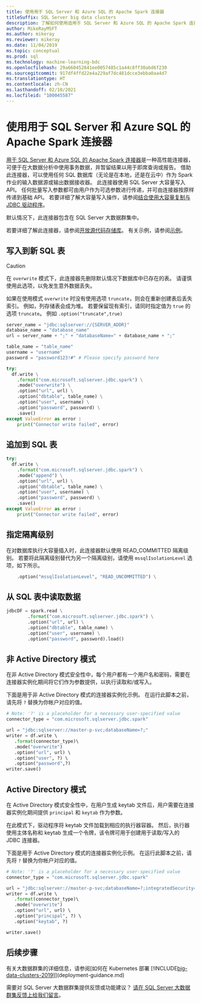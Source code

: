 ```yaml
---
title: 使用用于 SQL Server 和 Azure SQL 的 Apache Spark 连接器
titleSuffix: SQL Server big data clusters
description: 了解如何使用适用于 SQL Server 和 Azure SQL 的 Apache Spark 连接器读取和写入 SQL Server。
author: MikeRayMSFT
ms.author: mikeray
ms.reviewer: mikeray
ms.date: 11/04/2019
ms.topic: conceptual
ms.prod: sql
ms.technology: machine-learning-bdc
ms.openlocfilehash: 29a660452841ee0057485c1a44c8ff30abd6f230
ms.sourcegitcommit: 917df4ffd22e4a229af7dc481dcce3ebba0aa4d7
ms.translationtype: HT
ms.contentlocale: zh-CN
ms.lasthandoff: 02/10/2021
ms.locfileid: "100045587"
---
```

# <a name="use-the-apache-spark-connector-for-sql-server-and-azure-sql"></a>使用用于 SQL Server 和 Azure SQL 的 Apache Spark 连接器

[用于 SQL Server 和 Azure SQL 的 Apache Spark 连接器](https://github.com/microsoft/sql-spark-connector)是一种高性能连接器，可便于在大数据分析中使用事务数据，并暂留结果以用于即席查询或报告。 借助此连接器，可以使用任何 SQL 数据库（无论是在本地，还是在云中）作为 Spark 作业的输入数据源或输出数据接收器。 此连接器使用 SQL Server 大容量写入 API。 任何批量写入参数都可由用户作为可选参数进行传递，并可由连接器按原样传递到基础 API。 若要详细了解大容量写入操作，请参阅[结合使用大容量复制与 JDBC 驱动程序]( ../connect/jdbc/using-bulk-copy-with-the-jdbc-driver.md#sqlserverbulkcopyoptions)。

默认情况下，此连接器包含在 SQL Server 大数据群集中。

若要详细了解此连接器，请参阅[开放源代码存储库](https://github.com/microsoft/sql-spark-connector)。 有关示例，请参阅[示例](https://github.com/microsoft/sql-spark-connector/tree/master/samples)。

## <a name="write-to-a-new-sql-table"></a>写入到新 SQL 表

>[!CAUTION]
> 在 `overwrite` 模式下，此连接器先删除默认情况下数据库中已存在的表。 请谨慎使用此选项，以免发生意外数据丢失。
> 
> 如果在使用模式 `overwrite` 时没有使用选项 `truncate`，则会在重新创建表后丢失索引。 例如，列存储表会成为堆。 若要保留现有索引，请同时指定值为 `true` 的选项 `truncate`。 例如 `.option("truncate",true)`

```python
server_name = "jdbc:sqlserver://{SERVER_ADDR}"
database_name = "database_name"
url = server_name + ";" + "databaseName=" + database_name + ";"

table_name = "table_name"
username = "username"
password = "password123!#" # Please specify password here

try:
  df.write \
    .format("com.microsoft.sqlserver.jdbc.spark") \
    .mode("overwrite") \
    .option("url", url) \
    .option("dbtable", table_name) \
    .option("user", username) \
    .option("password", password) \
    .save()
except ValueError as error :
    print("Connector write failed", error)
```

## <a name="append-to-sql-table"></a>追加到 SQL 表
```python
try:
  df.write \
    .format("com.microsoft.sqlserver.jdbc.spark") \
    .mode("append") \
    .option("url", url) \
    .option("dbtable", table_name) \
    .option("user", username) \
    .option("password", password) \
    .save()
except ValueError as error :
    print("Connector write failed", error)
```

## <a name="specify-the-isolation-level"></a>指定隔离级别

在对数据库执行大容量插入时，此连接器默认使用 READ_COMMITTED 隔离级别。 若要将此隔离级别替代为另一个隔离级别，请使用 `mssqlIsolationLevel` 选项，如下所示。
```python
    .option("mssqlIsolationLevel", "READ_UNCOMMITTED") \
```

## <a name="read-from-sql-table"></a>从 SQL 表中读取数据

```python
jdbcDF = spark.read \
        .format("com.microsoft.sqlserver.jdbc.spark") \
        .option("url", url) \
        .option("dbtable", table_name) \
        .option("user", username) \
        .option("password", password).load()
```

## <a name="non-active-directory-mode"></a>非 Active Directory 模式

在非 Active Directory 模式安全性中，每个用户都有一个用户名和密码，需要在连接器实例化期间将它们作为参数提供，以执行读取和/或写入。

下面是用于非 Active Directory 模式的连接器实例化示例。 在运行此脚本之前，请先将 `?` 替换为你帐户对应的值。

```python
# Note: '?' is a placeholder for a necessary user-specified value
connector_type = "com.microsoft.sqlserver.jdbc.spark" 

url = "jdbc:sqlserver://master-p-svc;databaseName=?;"
writer = df.write \ 
   .format(connector_type)\ 
   .mode("overwrite") 
   .option("url", url) \ 
   .option("user", ?) \ 
   .option("password",?) 
writer.save() 
```

## <a name="active-directory-mode"></a>Active Directory 模式

在 Active Directory 模式安全性中，在用户生成 keytab 文件后，用户需要在连接器实例化期间提供 `principal` 和 `keytab` 作为参数。

在此模式下，驱动程序将 keytab 文件加载到相应的执行器容器。 然后，执行器使用主体名称和 keytab 生成一个令牌，该令牌可用于创建用于读取/写入的 JDBC 连接器。

下面是用于 Active Directory 模式的连接器实例化示例。 在运行此脚本之前，请先将 `?` 替换为你帐户对应的值。

```python
# Note: '?' is a placeholder for a necessary user-specified value
connector_type = "com.microsoft.sqlserver.jdbc.spark"

url = "jdbc:sqlserver://master-p-svc;databaseName=?;integratedSecurity=true;authenticationScheme=JavaKerberos;" 
writer = df.write \ 
   .format(connector_type)\ 
   .mode("overwrite") 
   .option("url", url) \ 
   .option("principal", ?) \ 
   .option("keytab", ?)   

writer.save() 
```

## <a name="next-steps"></a>后续步骤

有关大数据群集的详细信息，请参阅[如何在 Kubernetes 部署 [!INCLUDE[big-data-clusters-2019](../includes/ssbigdataclusters-ss-nover.md)]](deployment-guidance.md)

需要对 SQL Server 大数据群集提供反馈或功能建议？ [请在 SQL Server 大数据群集反馈上给我们留言](https://aka.ms/sql-server-bdc-feedback)。
